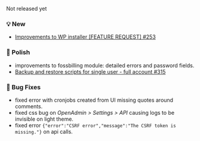 Not released yet

### 💡 New
- [Improvements to WP installer [FEATURE REQUEST] #253](https://github.com/stefanpejcic/OpenPanel/issues/253)

### 💅 Polish
- improvements to fossbilling module: detailed errors and password fields.
- [Backup and restore scripts for single user - full account #315](https://github.com/stefanpejcic/OpenPanel/issues/315)

### 🐛 Bug Fixes
- fixed error with cronjobs created from UI missing quotes around comments.
- fixed css bug on *OpenAdmin > Settings > API* causing logs to be invisible on light theme.
- fixed error `{"error":"CSRF error","message":"The CSRF token is missing."}` on api calls.
